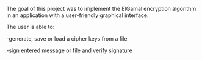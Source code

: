 The goal of this project was to implement the ElGamal encryption algorithm in an application with a user-friendly graphical interface.

The user is able to:

-generate, save or load a cipher keys from a file

-sign entered message or file and verify signature


